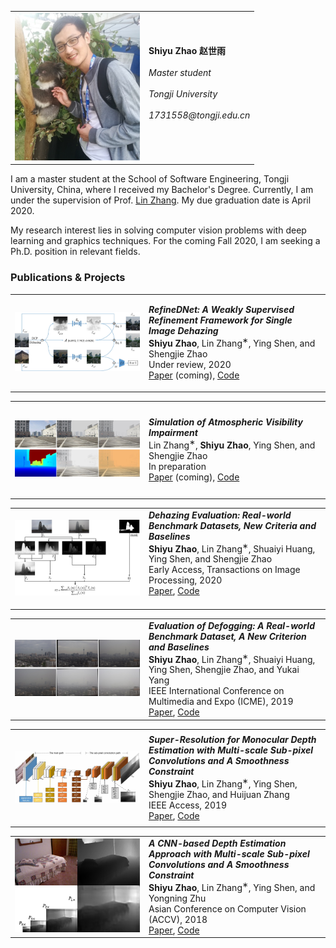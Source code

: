 <table border="0">
   <tr>
      <td align="center"><img src="/img/zsy_accv_small.jpg" width="200" height="236"/></td>
      <td align="left">
         <b>Shiyu Zhao 赵世雨</b> <br><br>
          <i>Master student</i> <br><br>
          <i>Tongji University</i> <br><br>
        <i>1731558@tongji.edu.cn</i> <br><br>
      </td>
   </tr>
</table>

I am a master student at the School of Software Engineering, Tongji University, China, where I received my Bachelor's Degree. Currently, I am under the supervision of Prof. [Lin Zhang](http://sse.tongji.edu.cn/linzhang/). My due graduation date is April 2020.

My research interest lies in solving computer vision problems with deep learning and graphics techniques. For the coming Fall 2020, I am seeking a Ph.D. position in relevant fields. 

### Publications & Projects
<table>
   <tr>
      <td align="center" width="200" height="150"><img src="/img/dehazing_cover_pic.jpg"/></td>
      <td align="left">
         <b><i>RefineDNet: A Weakly Supervised Refinement Framework for Single Image Dehazing</i></b> <br>
          <b>Shiyu Zhao</b>, Lin Zhang<sup>∗</sup>, Ying Shen, and Shengjie Zhao<br>
          Under review, 2020 <br>
          <a href="">Paper</a> (coming), <a href="https://github.com/xiaofeng94/RefineDNet_for_dehazing">Code</a><br>
      </td>
   </tr>
</table>

<table>
   <tr>
      <td align="center" width="200" height="150"><img src="/img/fog_simulation_cover_pic.jpg"/></td>
      <td align="left">
         <b><i>Simulation of Atmospheric Visibility Impairment</i></b> <br>
          Lin Zhang<sup>∗</sup>, <b>Shiyu Zhao</b>, Ying Shen, and Shengjie Zhao<br>
          In preparation <br>
          <a href="">Paper</a> (coming), <a href="https://github.com/xiaofeng94/renderdoc_for_game_data">Code</a><br>
      </td>
   </tr>
</table>

<table>
   <tr>
      <td align="center" width="200" height="150"><img src="/img/bedde_tip_cover_pic.jpg"/></td>
      <td align="left">
         <b><i>Dehazing Evaluation: Real-world Benchmark Datasets, New Criteria and Baselines</i></b> <br>
          <b>Shiyu Zhao</b>, Lin Zhang<sup>∗</sup>, Shuaiyi Huang, Ying Shen, and Shengjie Zhao <br>
          Early Access, Transactions on Image Processing, 2020 <br>
          <a href="https://ieeexplore.ieee.org/document/9099036">Paper</a>, <a href="https://github.com/xiaofeng94/BeDDE-for-defogging">Code</a><br><br> 
      </td>
   </tr>
</table>

<table>
   <tr>
      <td align="center" width="200" height="150"><img src="/img/icme19_cover_pic.jpg"/></td>
      <td align="left">
         <b><i>Evaluation of Defogging: A Real-world Benchmark Dataset, A New Criterion and Baselines</i></b> <br>
          <b>Shiyu Zhao</b>, Lin Zhang<sup>∗</sup>, Shuaiyi Huang, Ying Shen, Shengjie Zhao, and Yukai Yang <br>
          IEEE International Conference on Multimedia and Expo (ICME), 2019 <br>
          <a href="https://ieeexplore.ieee.org/abstract/document/8784729">Paper</a>, <a href="https://github.com/xiaofeng94/BeDDE-for-defogging">Code</a><br>
      </td>
   </tr>
</table>

<table>
   <tr>
      <td align="center" width="200" height="150"> <img src="/img/access_cover_pic.jpg"/> </td>
      <td align="left">
         <b><i>Super-Resolution for Monocular Depth Estimation with Multi-scale Sub-pixel Convolutions and A Smoothness Constraint</i></b> <br>
          <b>Shiyu Zhao</b>, Lin Zhang<sup>∗</sup>, Ying Shen, Shengjie Zhao, and Huijuan Zhang <br>
          IEEE Access, 2019 <br>
          <a href="https://ieeexplore.ieee.org/document/8624409">Paper</a>, <a href="https://github.com/xiaofeng94/MSCNNS-for-monocular-depth-estimation">Code</a><br>
      </td>
   </tr>
</table>

<table>
   <tr>
      <td align="center" width="200" height="150"> <img src="/img/accv_cover_pic.jpg"/> </td>
      <td align="left">
         <b><i>A CNN-based Depth Estimation Approach with Multi-scale Sub-pixel Convolutions and A Smoothness Constraint</i></b> <br>
          <b>Shiyu Zhao</b>, Lin Zhang<sup>∗</sup>, Ying Shen, and Yongning Zhu <br>
          Asian Conference on Computer Vision (ACCV), 2018 <br>
          <a href="https://link.springer.com/chapter/10.1007/978-3-030-20890-5_24">Paper</a>, <a href="https://github.com/xiaofeng94/MSCNNS-for-monocular-depth-estimation">Code</a><br>
      </td>
   </tr>
</table>
